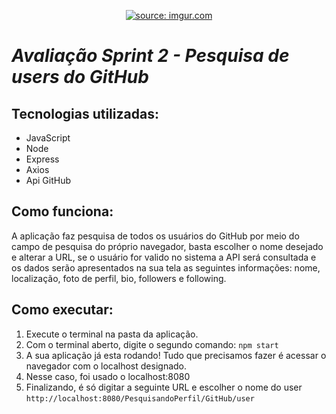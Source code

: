 <p align="center">
  <a href="https://imgur.com/auEAm8r"><img src="https://i.imgur.com/auEAm8r.png" title="source: imgur.com" /></a>
</p>

<b><i> 
  # Avaliação Sprint 2 - Pesquisa de users do GitHub
</i></b>

## Tecnologias utilizadas:
- JavaScript
- Node
- Express
- Axios
- Api GitHub

## Como funciona:
A aplicação faz pesquisa de todos os usuários do GitHub por meio do campo de pesquisa do próprio navegador, basta escolher o nome desejado e alterar a URL, se o usuário for valido no sistema a API será consultada e os dados serão apresentados na sua tela as seguintes informações: nome, localização, foto de perfil, bio, followers e following.

## Como executar:
1. Execute o terminal na pasta da aplicação.
2. Com o terminal aberto, digite o segundo comando: `npm start`
3. A sua aplicação já esta rodando! Tudo que precisamos fazer é acessar o navegador com o localhost designado.
4. Nesse caso, foi usado o localhost:8080
5. Finalizando, é só digitar a seguinte URL e escolher o nome do user `http://localhost:8080/PesquisandoPerfil/GitHub/user`
